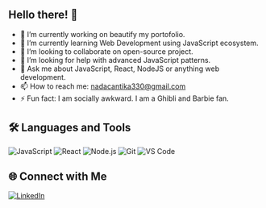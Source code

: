 ## Hello there! 👋

- 🔭 I’m currently working on beautify my portofolio.
- 🌱 I’m currently learning Web Development using JavaScript ecosystem.
- 👯 I’m looking to collaborate on open-source project.
- 🤔 I’m looking for help with advanced JavaScript patterns.
- 💬 Ask me about JavaScript, React, NodeJS or anything web development.
- 📫 How to reach me: nadacantika330@gmail.com
- ⚡ Fun fact: I am socially awkward. I am a Ghibli and Barbie fan.

## 🛠️ Languages and Tools
![JavaScript](https://img.shields.io/badge/-JavaScript-F7DF1E?style=flat&logo=javascript&logoColor=black)
![React](https://img.shields.io/badge/-React-61DAFB?style=flat&logo=react&logoColor=black)
![Node.js](https://img.shields.io/badge/-Node.js-339933?style=flat&logo=node.js&logoColor=white)
![Git](https://img.shields.io/badge/-Git-F05032?style=flat&logo=git&logoColor=white)
![VS Code](https://img.shields.io/badge/-VS%20Code-007ACC?style=flat&logo=visual-studio-code&logoColor=white)

## 🌐 Connect with Me
[![LinkedIn](https://img.shields.io/badge/-LinkedIn-0A66C2?style=flat&logo=linkedin&logoColor=white)](https://www.linkedin.com/in/nada-asmarani-cantika-dewi-262701308/)
